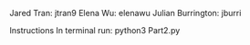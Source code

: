 Jared Tran: jtran9
Elena Wu: elenawu
Julian Burrington: jburri 

Instructions
In terminal run:
python3 Part2.py